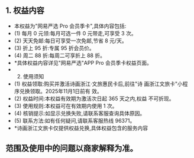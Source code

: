 ## 1. 权益内容

- 本权益为"网易严选 Pro 会员季卡",具体内容包括:
- (1) 每月 0 元领:每月可选一件 0 元带走,可享受 3 次。
- (2) 天天免邮:每日可享受一次免邮,节省 8 元/天。
- (3) 折上 95 折:专属 95 折会员价。
- (4) 周二 88 折:每周二可享折上 88 折。
- *具体权益内容详见"网易严选"APP Pro 会员季卡权益页面。
- 2. 使用须知
- (1) 权益领取:购买并激活诗画浙江·文旅惠民卡后,前往"诗 画浙江文旅卡"小程序兑换领取。2025年11月1日前有 效。
- (2) 权益时间:本权益有效期为激活次日起 365 天之内,权益 不可折现。
- (3) 使用规则:本权益可在有效期内使用 1 次。
- (4) 核销提示:如显示兑换失败,请联系客服查询具体原因。
- (5) 联系方法:如有任何疑问,请联系客服热线 96371。
- *诗画浙江文旅卡仅提供权益兑换,具体权益包含的服务内容

## 范围及使用中的问题以商家解释为准。